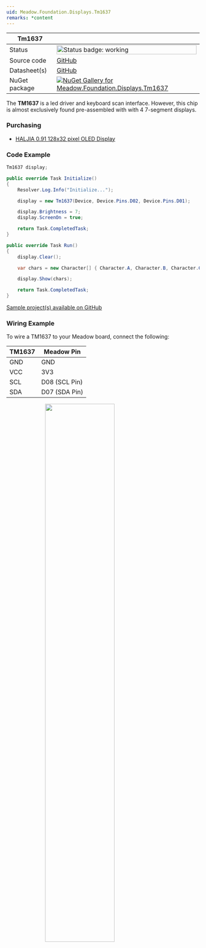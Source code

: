 ```yaml
---
uid: Meadow.Foundation.Displays.Tm1637
remarks: *content
---
```


| Tm1637 | |
|--------|--------|
| Status | <img src="https://img.shields.io/badge/Working-brightgreen" style="width: auto; height: -webkit-fill-available;" alt="Status badge: working" /> |
| Source code | [GitHub](https://github.com/WildernessLabs/Meadow.Foundation/tree/main/Source/Meadow.Foundation.Peripherals/Displays.Tm1637) |
| Datasheet(s) | [GitHub](https://github.com/WildernessLabs/Meadow.Foundation/tree/main/Source/Meadow.Foundation.Peripherals/Displays.Tm1637/Datasheet) |
| NuGet package | <a href="https://www.nuget.org/packages/Meadow.Foundation.Displays.Tm1637/" target="_blank"><img src="https://img.shields.io/nuget/v/Meadow.Foundation.Displays.Tm1637.svg?label=Meadow.Foundation.Displays.Tm1637" alt="NuGet Gallery for Meadow.Foundation.Displays.Tm1637" /></a> |

The **TM1637** is a led driver and keyboard scan interface. However, this chip is almost exclusively found pre-assembled with with 4 7-segment displays.

### Purchasing

* [HALJIA 0.91 128x32 pixel OLED Display](https://www.amazon.co.uk/gp/product/B071Z18R1M/ref=oh_aui_detailpage_o03_s00?ie=UTF8&psc=1)

### Code Example

```csharp
Tm1637 display;

public override Task Initialize()
{
    Resolver.Log.Info("Initialize...");

    display = new Tm1637(Device, Device.Pins.D02, Device.Pins.D01);

    display.Brightness = 7;
    display.ScreenOn = true;

    return Task.CompletedTask;
}

public override Task Run()
{
    display.Clear();

    var chars = new Character[] { Character.A, Character.B, Character.C, Character.D };

    display.Show(chars);

    return Task.CompletedTask;
}

```

[Sample project(s) available on GitHub](https://github.com/WildernessLabs/Meadow.Foundation/tree/main/Source/Meadow.Foundation.Peripherals/Displays.Tm1637/Samples/Tm1637_Sample)

### Wiring Example

 To wire a TM1637 to your Meadow board, connect the following:

| TM1637  | Meadow Pin    |
|---------|---------------|
| GND     | GND           |
| VCC     | 3V3           |
| SCL     | D08 (SCL Pin) |
| SDA     | D07 (SDA Pin) |

<img src="../../API_Assets/Meadow.Foundation.Displays.Tm1637/Tm1637_Fritzing.png" 
    style="width: 60%; display: block; margin-left: auto; margin-right: auto;" />




